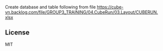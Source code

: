 
Create database and table following from file https://cube-vn.backlog.com/file/GROUP3_TRAINING/04.CubeRun/03.Layout/CUBERUN.xlsx
## License
MIT

